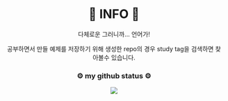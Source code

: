 <h1 align="center">🚀 INFO 🚀</h1>

<p align="center">
다체로운
그러니까... 언어가!
  
<p align="center">
공부하면서 만들 예제를 저장하기 위해 생성한 repo의 경우 study tag을 검색하면 찾아볼수 있습니다.

<h3 align="center">⚙️ my github status ⚙️</h3>

<p align="center">
<img src="https://github-readme-stats.vercel.app/api?username=minpeter&show_icons=true&theme=dark"/>
